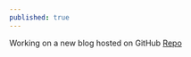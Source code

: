 ```yaml
---
published: true
---
```

Working on a new blog hosted on GitHub
[Repo](https://github.com/Orkogithub "Orko's Magic")
